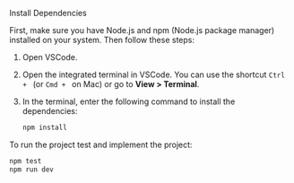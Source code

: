 Install Dependencies

First, make sure you have Node.js and npm (Node.js package manager) installed on your system. Then follow these steps:

1. Open VSCode.
2. Open the integrated terminal in VSCode. You can use the shortcut `Ctrl + ` (or `Cmd + ` on Mac) or go to **View > Terminal**.
3. In the terminal, enter the following command to install the dependencies:

   ```bash
   npm install

To run the project test and implement the project:

   ```bash
   npm test
   npm run dev







